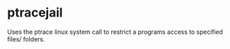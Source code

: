 # ptracejail
Uses the ptrace linux system call to restrict a programs access to specified files/ folders.
